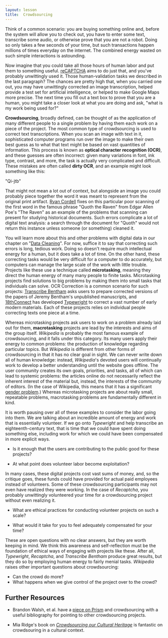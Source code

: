 ```yaml
---
layout: lesson
title:  Crowdsourcing
---
```

Think of a common scenario: you are buying something online and, before the system will allow you to check out, you have to enter some text, transcribe some audio, or otherwise prove that you are not a robot. Doing so only takes a few seconds of your time, but such transactions happen millions of times everyday on the internet. The combined energy wasted on such simple interactions is astounding.

Now imagine that you could take all those hours of human labor and put them to something useful. [reCAPTCHA](https://www.google.com/recaptcha/intro/index.html) aims to do just that, and you've probably unwittingly used it. Those human-validation tasks we described in the last paragraph? The chances are pretty high that, when you carried one out, you may have unwittingly corrected an image transcription, helped provide a test set for artificial intelligence, or helped to make Google Maps more precise. The next time you fill out a text box to prove that you are a human, you might take a closer look at what you are doing and ask, "what is my work being used for?"

**Crowdsourcing**, broadly defined, can be thought of as the application of many different people to a single problem by having them each work on a piece of the project. The most common type of crowdsourcing is used to correct text transcriptions. When you scan an image with text in it, sophisticated computer programs run over the image to make their own best guess as to what that text might be based on vast quantities of information. This process is known as **optical character recognition \(OCR\)**, and these guesses are often incorrect: given many variations in font, ink type, contrast, and more, the task is actually very complicated and difficult. These mistakes are often called **dirty OCR**, and an example might look something like this:

"Qi-jtb"

That might not mean a lot out of context, but alongside an image you could probably piece together the word it was meant to represent from the original print artifact. [Ryan Cordell](http://ryancordell.org/research/qijtb-the-raven/) fixes on this particular poor scanning of the first word in the famous phrase "Quoth the Raven" from Edgar Allen Poe's "The Raven" as an example of the problems that scanning can present for studying historical documents. Such errors complicate a lot of digital text analysis: a search through the document for "Quoth" would not return this instance unless someone \(or something\) cleaned it.

You will learn more about this and other problems with digital data in our chapter on "[Data Cleaning](/textanalysiscoursebook/book/data-cleaning/problems-with-data)". For now, suffice it to say that correcting such errors is long, tedious work. Doing so doesn't require much intellectual energy for a human, but it does take a lot of time. On the other hand, these correcting tasks would be very difficult for a computer to do accurately, but computers can manage the large scale of the work with little trouble. Projects like these use a technique called **microtasking**, meaning they direct the human energy of many many people to finite tasks. Microtasking projects find solutions to big problems by making them into small tasks that individuals can solve. OCR Correction is a common scenario for such projects: [Transcribe Bentham](http://blogs.ucl.ac.uk/transcribe-bentham/) asks users to prepare corrected versions of the papers of Jeremy Bentham's unpublished manuscripts, and [18thConnect](http://www.18thconnect.org/) has developed [Typewright](http://www.18thconnect.org/typewright/documents) to correct a vast number of early modern materials. Each of these projects relies on individual people correcting texts one piece at a time.

Whereas microtasking projects ask users to work on a problem already laid out for them, **macrotasking** projects are lead by the interests and aims of the group itself. _Wikipedia_ is probably the most famous example of crowdsourcing, and it falls under this category. Its many users apply their energy to common problems: the production of knowledge regarding particular topics. But _Wikipedia_ is different from other forms of crowdsourcing in that it has no clear goal in sight. We can never write down all of human knowledge: instead, _Wikipedia_'s devoted users will continually work to develop a better understanding until the website goes offline. The user community creates its own goals, priorities, and tasks, all of which can lead to systemic problems: the articles online do not necessarily reflect the inherent interest of the material but, instead, the interests of the community of editors. \(In the case of Wikipedia, this means that it has a significant [gender problem](https://www.insidehighered.com/blogs/library-babel-fish/woes-wikipedia).\) Whereas microtasking projects are about really small, repeatable problems, macrotasking problems are fundamentally different in kind.

It is worth pausing over all of these examples to consider the labor going into them. We are talking about an incredible amount of energy and work that is essentially volunteer. If we go onto _Typewright_ and help transcribe an eighteenth-century text, that is time that we could have spent doing something else, including work for which we could have been compensated in more explicit ways.

* Is it enough that the users are contributing to the public good for these projects?

* At what point does volunteer labor become exploitation?


In many cases, these digital projects cost vast sums of money, and, so the critique goes, these funds could have provided for actual paid employees instead of volunteers. Some of these crowdsourcing participants may not even have realized they were working. In the case of _Recaptcha_, you probably unwittingly volunteered your time for a crowdsourcing project without even realizing it.

* What are ethical practices for conducting volunteer projects on such a scale?

* What would it take for you to feel adequately compensated for your time?


These are open questions with no clear answers, but they are worth keeping in mind. We think this awareness and self-reflection must be the foundation of ethical ways of engaging with projects like these. After all, _Typewright_, _Recaptcha_, and _Transcribe Bentham_ produce great results, but they do so by employing human energy to fairly menial tasks. _Wikipedia_ raises other important questions about crowdsourcing:

* Can the crowd do more?
* What happens when we give control of the project over to the crowd?

## Further Resources

* Brandon Walsh, et al. have a [piece on Prism](http://llc.oxfordjournals.org/content/29/3/379.full) and crowdsourcing with a useful bibliography for pointing to other crowdsourcing projects.

* Mia Ridge's book on _[Crowdsourcing our Cultural Heritage](http://www.worldcat.org/title/crowdsourcing-our-cultural-heritage/oclc/883391279)_ is fantastic on crowdsouring in a cultural context.


